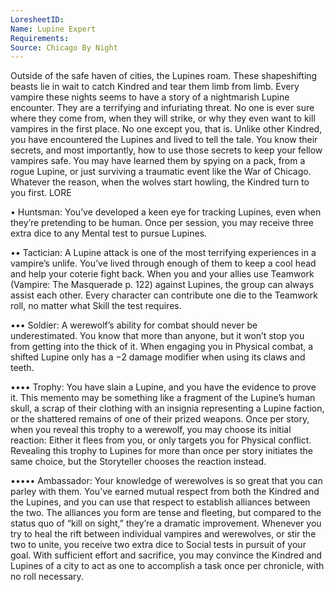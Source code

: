 ```yaml
---
LoresheetID: 
Name: Lupine Expert
Requirements:
Source: Chicago By Night
---
```

Outside of the safe haven of cities, the Lupines roam. These shapeshifting beasts lie in wait to catch Kindred and tear them limb from limb. Every vampire these nights seems to have a story of a nightmarish Lupine encounter. They are a terrifying and infuriating threat. No one is ever sure where they come from, when they will strike, or why they even want to kill vampires in the first place. No one except you, that is. Unlike other Kindred, you have encountered the Lupines and lived to tell the tale. You know their secrets, and most importantly, how to use those secrets to keep your fellow vampires safe. You may have learned them by spying on a pack, from a rogue Lupine, or just surviving a traumatic event like the War of Chicago. Whatever the reason, when the wolves start howling, the Kindred turn to you first. LORE

• Huntsman: You’ve developed a keen eye for tracking Lupines, even when they’re pretending to be human. Once per session, you may receive three extra dice to any Mental test to pursue Lupines.

•• Tactician: A Lupine attack is one of the most terrifying experiences in a vampire’s unlife. You’ve lived through enough of them to keep a cool head and help your coterie fight back. When you and your allies use Teamwork (Vampire: The Masquerade p. 122) against Lupines, the group can always assist each other. Every character can contribute one die to the Teamwork roll, no matter what Skill the test requires.

••• Soldier: A werewolf’s ability for combat should never be underestimated. You know that more than anyone, but it won’t stop you from getting into the thick of it. When engaging you in Physical combat, a shifted Lupine only has a −2 damage modifier when using its claws and teeth.

•••• Trophy: You have slain a Lupine, and you have the evidence to prove it. This memento may be something like a fragment of the Lupine’s human skull, a scrap of their clothing with an insignia representing a Lupine faction, or the shattered remains of one of their prized weapons. Once per story, when you reveal this trophy to a werewolf, you may choose its initial reaction: Either it flees from you, or only targets you for Physical conflict. Revealing this trophy to Lupines for more than once per story initiates the same choice, but the Storyteller chooses the reaction instead.

••••• Ambassador: Your knowledge of werewolves is so great that you can parley with them. You’ve earned mutual respect from both the Kindred and the Lupines, and you can use that respect to establish alliances between the two. The alliances you form are tense and fleeting, but compared to the status quo of “kill on sight,” they’re a dramatic improvement. Whenever you try to heal the rift between individual vampires and werewolves, or stir the two to unite, you receive two extra dice to Social tests in pursuit of your goal. With sufficient effort and sacrifice, you may convince the Kindred and Lupines of a city to act as one to accomplish a task once per chronicle, with no roll necessary.